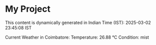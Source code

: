 # My Project

This content is dynamically generated in Indian Time (IST): 2025-03-02 23:45:08 IST


Current Weather in Coimbatore:
Temperature: 26.88 °C
Condition: mist
